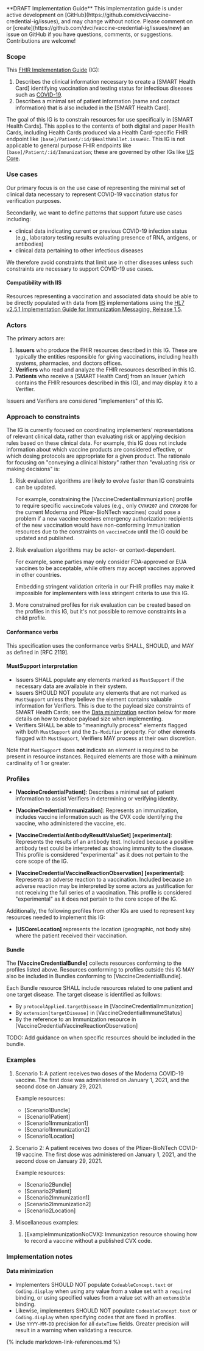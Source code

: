 <div class="alert alert-info" role="alert" markdown="1">
**DRAFT Implementation Guide** This implementation guide is under active development on [GitHub](https://github.com/dvci/vaccine-credential-ig/issues), and may change without notice. Please comment on or [create](https://github.com/dvci/vaccine-credential-ig/issues/new) an issue on GitHub if you have questions, comments, or suggestions. Contributions are welcome!
</div>

### Scope

This [FHIR Implementation Guide](https://www.hl7.org/fhir/implementationguide.html) (IG):

1. Describes the clinical information necessary to create a [SMART Health Card] identifying vaccination and testing status for infectious diseases such as [COVID-19](https://www.cdc.gov/coronavirus/2019-ncov/index.html).
2. Describes a minimal set of patient information (name and contact information) that is also included in the [SMART Health Card].

The goal of this IG is to constrain resources for use specifically in [SMART Health Cards]. This applies to the contents of both digital and paper Health Cards, including Health Cards produced via a Health Card-specific FHIR endpoint like `[base]/Patient/:id/$HealthWallet.issueVc`. This IG is not applicable to general purpose FHIR endpoints like `[base]/Patient/:id/Immunization`; these are governed by other IGs like [US Core](https://www.hl7.org/fhir/us/core/StructureDefinition-us-core-immunization.html).

### Use cases

Our primary focus is on the use case of representing the minimal set of clinical data necessary to represent COVID-19 vaccination status for verification purposes.

Secondarily, we want to define patterns that support future use cases including:

* clinical data indicating current or previous COVID-19 infection status (e.g., laboratory testing results evaluating presence of RNA, antigens, or antibodies)
* clinical data pertaining to other infectious diseases

We therefore avoid constraints that limit use in other diseases unless such constraints are necessary to support COVID-19 use cases.

#### Compatibility with IIS

Resources representing a vaccination and associated data should be able to be directly populated with data from [IIS](https://www.cdc.gov/vaccines/programs/iis/index.html) implementations using the [HL7 v2.5.1 Implementation Guide for Immunization Messaging, Release 1.5](https://repository.immregistries.org/resource/hl7-version-2-5-1-implementation-guide-for-immunization-messaging-release-1-5-1/).

### Actors

The primary actors are:

1. **Issuers** who produce the FHIR resources described in this IG. These are typically the entities responsible for giving vaccinations, including health systems, pharmacies, and doctors offices.
2. **Verifiers** who read and analyze the FHIR resources described in this IG.
3. **Patients** who receive a [SMART Health Card] from an Issuer (which contains the FHIR resources described in this IG), and may display it to a Verifier.

Issuers and Verifiers are considered "implementers" of this IG.

### Approach to constraints

The IG is currently focused on coordinating implementers' representations of relevant clinical data, rather than evaluating risk or applying decision rules based on these clinical data. For example, this IG does not include information about which vaccine products are considered effective, or which dosing protocols are appropriate for a given product. The rationale for focusing on "conveying a clinical history" rather than "evaluating risk or making decisions" is:

1. Risk evaluation algorithms are likely to evolve faster than IG constraints can be updated.

    For example, constraining the [VaccineCredentialImmunization] profile to require specific `vaccineCode` values (e.g., only `CVX#207` and `CVX#208` for the current Moderna and Pfizer-BioNTech vaccines) could pose a problem if a new vaccine receives emergency authorization: recipients of the new vaccination would have non-conforming Immunization resources due to the constraints on `vaccineCode` until the IG could be updated and published.

1. Risk evaluation algorithms may be actor- or context-dependent.

    For example, some parties may only consider FDA-approved or EUA vaccines to be acceptable, while others may accept vaccines approved in other countries.

    Embedding stringent validation criteria in our FHIR profiles may make it impossible for implementers with less stringent criteria to use this IG.

1. More constrained profiles for risk evaluation can be created based on the profiles in this IG, but it's not possible to remove constraints in a child profile.

#### Conformance verbs

This specification uses the conformance verbs SHALL, SHOULD, and MAY as defined in [RFC 2119].

#### MustSupport interpretation

- Issuers SHALL populate any elements marked as `MustSupport` if the necessary data are available in their system.
- Issuers SHOULD NOT populate any elements that are not marked as `MustSupport` unless they believe the element contains valuable information for Verifiers. This is due to the payload size constraints of SMART Health Cards; see the [Data minimization](#data-minimization) section below for more details on how to reduce payload size when implementing.
- Verifiers SHALL be able to "meaningfully process" elements flagged with both `MustSupport` and the `Is-Modifier` property. For other elements flagged with `MustSupport`, Verifiers MAY process at their own discretion.

Note that `MustSupport` does **not** indicate an element is required to be present in resource instances. Required elements are those with a minimum cardinality of 1 or greater.

### Profiles

- **[VaccineCredentialPatient]**: Describes a minimal set of patient information to assist Verifiers in determining or verifying identity.

- **[VaccineCredentialImmunization]**: Represents an immunization, includes vaccine information such as the CVX code identifying the vaccine, who administered the vaccine, etc.

- **[VaccineCredentialAntibodyResultValueSet] [experimental]**: Represents the results of an antibody test. Included because a positive antibody test could be interpreted as showing immunity to the disease. This profile is considered "experimental" as it does not pertain to the core scope of the IG.

- **[VaccineCredentialVaccineReactionObservation] [experimental]**: Represents an adverse reaction to a vaccination. Included because an adverse reaction may be interpreted by some actors as justification for not receiving the full series of a vaccination. This profile is considered "experimental" as it does not pertain to the core scope of the IG.

Additionally, the following profiles from other IGs are used to represent key resources needed to implement this IG:

- **[USCoreLocation]** represents the location (geographic, not body site) where the patient received their vaccination.

#### Bundle

The **[VaccineCredentialBundle]** collects resources conforming to the profiles listed above. Resources conforming to profiles outside this IG MAY also be included in Bundles conforming to [VaccineCredentialBundle].

Each Bundle resource SHALL include resources related to one patient and one target disease. The target disease is identified as follows:

- By `protocolApplied.targetDisease` in [VaccineCredentialImmunization]
- By `extension[targetDisease]` in [VaccineCredentialImmuneStatus]
- By the reference to an Immunization resource in [VaccineCredentialVaccineReactionObservation]

TODO: Add guidance on when specific resources should be included in the bundle.

### Examples

1. Scenario 1: A patient receives two doses of the Moderna COVID-19 vaccine. The first dose was administered on January 1, 2021, and the second dose on January 29, 2021.

    Example resources:

    - [Scenario1Bundle]
    - [Scenario1Patient]
    - [Scenario1Immunization1]
    - [Scenario1Immunization2]
    - [Scenario1Location]

1. Scenario 2: A patient receives two doses of the Pfizer-BioNTech COVID-19 vaccine. The first dose was administered on January 1, 2021, and the second dose on January 29, 2021.

    Example resources:

    - [Scenario2Bundle]
    - [Scenario2Patient]
    - [Scenario2Immunization1]
    - [Scenario2Immunization2]
    - [Scenario2Location]

1. Miscellaneous examples:

    1. [ExampleImmunizationNoCVX]\: Immunization resource showing how to record a vaccine without a published CVX code.

### Implementation notes

#### Data minimization

- Implementers SHOULD NOT populate `CodeableConcept.text` or `Coding.display` when using any value from a value set with a `required` binding, or using specified values from a value set with an `extensible` binding.
- Likewise, implementers SHOULD NOT populate `CodeableConcept.text` or `Coding.display` when specifying codes that are fixed in profiles.
- Use `YYYY-MM-DD` precision for all `dateTime` fields. Greater precision will result in a warning when validating a resource.

{% include markdown-link-references.md %}

<style>
/* Moves the TOC down below the info box */
div.markdown-toc {
    margin-top: 15rem;
}
</style>
